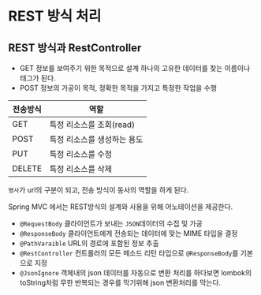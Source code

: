 # REST 방식 처리 
## REST 방식과 RestController 
- GET 정보를 보여주기 위한 목적으로 설계 하나의 고유한 데이터를 찾는 이름이나 태그가 된다. 
- POST 정보의 가공이 목적, 정확한 목적을 가지고 특정한 작업을 수행 



전송방식|역할
-------|---
GET|특정 리소스를 조회(read)
POST|특정 리소스를 생성하는 용도
PUT|특정 리소스를 수정
DELETE|특정 리소스를 삭제 

`명사`가 url의 구분이 되고, 전송 방식이 동사의 역할을 하게 된다. 

Spring MVC 에서는 REST방식의 설계와 사용을 위해 어노테이션을 제공한다. 
- `@RequestBody` 클라이언트가 보내는 `JSON`데이터의 수집 및 가공
- `@ResponseBody` 클라이언트에게 전송되는 데이터에 맞는 MIME 타입을 결정
- `@PathVaraible` URL의 경로에 포함된 정보 추출
- `@RestController` 컨트롤러의 모든 메소드 리턴 타입으로 `@ResponseBody`를 기본으로 지정
- `@JsonIgnore` 객체내의 json 데이터를 자동으로 변환 처리를 하다보면 lombok의 toString처럼 무한 반복되는 경우를 막기위해 json 변환처리를 막는다. 

